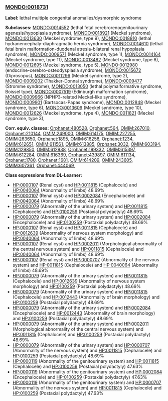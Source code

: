 
### [MONDO:0018731](http://purl.obolibrary.org/obo/MONDO_0018731)
**Label:** lethal multiple congenital anomalies/dysmorphic syndrome

**Subclasses:** [MONDO:0014552](http://purl.obolibrary.org/obo/MONDO_0014552) (lethal fetal cerebrorenogenitourinary agenesis/hypoplasia syndrome), [MONDO:0018921](http://purl.obolibrary.org/obo/MONDO_0018921) (Meckel syndrome), [MONDO:0013630](http://purl.obolibrary.org/obo/MONDO_0013630) (Meckel syndrome, type 9), [MONDO:0018810](http://purl.obolibrary.org/obo/MONDO_0018810) (lethal hydranencephaly-diaphragmatic hernia syndrome), [MONDO:0014610](http://purl.obolibrary.org/obo/MONDO_0014610) (lethal fetal brain malformation-duodenal atresia-bilateral renal hypoplasia syndrome), [MONDO:0009571](http://purl.obolibrary.org/obo/MONDO_0009571) (Meckel syndrome, type 1), [MONDO:0014164](http://purl.obolibrary.org/obo/MONDO_0014164) (Meckel syndrome, type 11), [MONDO:0013482](http://purl.obolibrary.org/obo/MONDO_0013482) (Meckel syndrome, type 8), [MONDO:0012695](http://purl.obolibrary.org/obo/MONDO_0012695) (Meckel syndrome, type 5), [MONDO:0012980](http://purl.obolibrary.org/obo/MONDO_0012980) (endocrine-cerebro-osteodysplasia syndrome), [MONDO:0015672](http://purl.obolibrary.org/obo/MONDO_0015672) (Diprosopus), [MONDO:0011296](http://purl.obolibrary.org/obo/MONDO_0011296) (Meckel syndrome, type 2), [MONDO:0009202](http://purl.obolibrary.org/obo/MONDO_0009202) (Thakker-Donnai syndrome), [MONDO:0009477](http://purl.obolibrary.org/obo/MONDO_0009477) (Stromme syndrome), [MONDO:0013050](http://purl.obolibrary.org/obo/MONDO_0013050) (lethal polymalformative syndrome, Boissel type), [MONDO:0007519](http://purl.obolibrary.org/obo/MONDO_0007519) (Edinburgh malformation syndrome), [MONDO:0009966](http://purl.obolibrary.org/obo/MONDO_0009966) (NPHP3-related Meckel-like syndrome), [MONDO:0009901](http://purl.obolibrary.org/obo/MONDO_0009901) (Bartsocas-Papas syndrome), [MONDO:0012848](http://purl.obolibrary.org/obo/MONDO_0012848) (Meckel syndrome, type 6), [MONDO:0013609](http://purl.obolibrary.org/obo/MONDO_0013609) (Meckel syndrome, type 10), [MONDO:0012626](http://purl.obolibrary.org/obo/MONDO_0012626) (Meckel syndrome, type 4), [MONDO:0011821](http://purl.obolibrary.org/obo/MONDO_0011821) (Meckel syndrome, type 3), 

**Corr. equiv. classes:** [Orphanet:480528](http://www.orpha.net/ORDO/Orphanet_480528), [Orphanet:564](http://www.orpha.net/ORDO/Orphanet_564), [OMIM:267010](http://purl.obolibrary.org/obo/OMIM_267010), [Orphanet:210144](http://www.orpha.net/ORDO/Orphanet_210144), [OMIM:249000](http://purl.obolibrary.org/obo/OMIM_249000), [OMIM:614175](http://purl.obolibrary.org/obo/OMIM_614175), [OMIM:227255](http://purl.obolibrary.org/obo/OMIM_227255), [OMIM:263650](http://purl.obolibrary.org/obo/OMIM_263650), [Orphanet:1895](http://www.orpha.net/ORDO/Orphanet_1895), [OMIM:616258](http://purl.obolibrary.org/obo/OMIM_616258), [Orphanet:1234](http://www.orpha.net/ORDO/Orphanet_1234), [OMIM:612651](http://purl.obolibrary.org/obo/OMIM_612651), [OMIM:611561](http://purl.obolibrary.org/obo/OMIM_611561), [OMIM:613885](http://purl.obolibrary.org/obo/OMIM_613885), [Orphanet:3032](http://www.orpha.net/ORDO/Orphanet_3032), [OMIM:603194](http://purl.obolibrary.org/obo/OMIM_603194), [OMIM:129850](http://purl.obolibrary.org/obo/OMIM_129850), [OMIM:612938](http://purl.obolibrary.org/obo/OMIM_612938), [Orphanet:199332](http://www.orpha.net/ORDO/Orphanet_199332), [OMIM:615397](http://purl.obolibrary.org/obo/OMIM_615397), [OMIM:612284](http://purl.obolibrary.org/obo/OMIM_612284), [OMIM:616369](http://purl.obolibrary.org/obo/OMIM_616369), [Orphanet:439897](http://www.orpha.net/ORDO/Orphanet_439897), [OMIM:611134](http://purl.obolibrary.org/obo/OMIM_611134), [Orphanet:1780](http://www.orpha.net/ORDO/Orphanet_1780), [Orphanet:1681](http://www.orpha.net/ORDO/Orphanet_1681), [OMIM:614209](http://purl.obolibrary.org/obo/OMIM_614209), [OMIM:243605](http://purl.obolibrary.org/obo/OMIM_243605), [OMIM:607361](http://purl.obolibrary.org/obo/OMIM_607361), [Orphanet:444069](http://www.orpha.net/ORDO/Orphanet_444069), 

**Class expressions from DL-Learner:**

- [HP:0000107](http://purl.obolibrary.org/obo/HP_0000107) (Renal cyst) and [HP:0011815](http://purl.obolibrary.org/obo/HP_0011815) (Cephalocele) and [HP:0040064](http://purl.obolibrary.org/obo/HP_0040064) (Abnormality of limbs) 48.69%
- [HP:0000107](http://purl.obolibrary.org/obo/HP_0000107) (Renal cyst) and [HP:0002084](http://purl.obolibrary.org/obo/HP_0002084) (Encephalocele) and [HP:0040064](http://purl.obolibrary.org/obo/HP_0040064) (Abnormality of limbs) 48.69%
- [HP:0000079](http://purl.obolibrary.org/obo/HP_0000079) (Abnormality of the urinary system) and [HP:0011815](http://purl.obolibrary.org/obo/HP_0011815) (Cephalocele) and [HP:0100259](http://purl.obolibrary.org/obo/HP_0100259) (Postaxial polydactyly) 48.69%
- [HP:0000079](http://purl.obolibrary.org/obo/HP_0000079) (Abnormality of the urinary system) and [HP:0002084](http://purl.obolibrary.org/obo/HP_0002084) (Encephalocele) and [HP:0100259](http://purl.obolibrary.org/obo/HP_0100259) (Postaxial polydactyly) 48.69%
- [HP:0000107](http://purl.obolibrary.org/obo/HP_0000107) (Renal cyst) and [HP:0011815](http://purl.obolibrary.org/obo/HP_0011815) (Cephalocele) and [HP:0012639](http://purl.obolibrary.org/obo/HP_0012639) (Abnormality of nervous system morphology) and [HP:0040064](http://purl.obolibrary.org/obo/HP_0040064) (Abnormality of limbs) 48.69%
- [HP:0000107](http://purl.obolibrary.org/obo/HP_0000107) (Renal cyst) and [HP:0002011](http://purl.obolibrary.org/obo/HP_0002011) (Morphological abnormality of the central nervous system) and [HP:0011815](http://purl.obolibrary.org/obo/HP_0011815) (Cephalocele) and [HP:0040064](http://purl.obolibrary.org/obo/HP_0040064) (Abnormality of limbs) 48.69%
- [HP:0000107](http://purl.obolibrary.org/obo/HP_0000107) (Renal cyst) and [HP:0000707](http://purl.obolibrary.org/obo/HP_0000707) (Abnormality of the nervous system) and [HP:0011815](http://purl.obolibrary.org/obo/HP_0011815) (Cephalocele) and [HP:0040064](http://purl.obolibrary.org/obo/HP_0040064) (Abnormality of limbs) 48.69%
- [HP:0000079](http://purl.obolibrary.org/obo/HP_0000079) (Abnormality of the urinary system) and [HP:0011815](http://purl.obolibrary.org/obo/HP_0011815) (Cephalocele) and [HP:0012639](http://purl.obolibrary.org/obo/HP_0012639) (Abnormality of nervous system morphology) and [HP:0100259](http://purl.obolibrary.org/obo/HP_0100259) (Postaxial polydactyly) 48.69%
- [HP:0000079](http://purl.obolibrary.org/obo/HP_0000079) (Abnormality of the urinary system) and [HP:0011815](http://purl.obolibrary.org/obo/HP_0011815) (Cephalocele) and [HP:0012443](http://purl.obolibrary.org/obo/HP_0012443) (Abnormality of brain morphology) and [HP:0100259](http://purl.obolibrary.org/obo/HP_0100259) (Postaxial polydactyly) 48.69%
- [HP:0000079](http://purl.obolibrary.org/obo/HP_0000079) (Abnormality of the urinary system) and [HP:0002084](http://purl.obolibrary.org/obo/HP_0002084) (Encephalocele) and [HP:0012443](http://purl.obolibrary.org/obo/HP_0012443) (Abnormality of brain morphology) and [HP:0100259](http://purl.obolibrary.org/obo/HP_0100259) (Postaxial polydactyly) 48.69%
- [HP:0000079](http://purl.obolibrary.org/obo/HP_0000079) (Abnormality of the urinary system) and [HP:0002011](http://purl.obolibrary.org/obo/HP_0002011) (Morphological abnormality of the central nervous system) and [HP:0011815](http://purl.obolibrary.org/obo/HP_0011815) (Cephalocele) and [HP:0100259](http://purl.obolibrary.org/obo/HP_0100259) (Postaxial polydactyly) 48.69%
- [HP:0000079](http://purl.obolibrary.org/obo/HP_0000079) (Abnormality of the urinary system) and [HP:0000707](http://purl.obolibrary.org/obo/HP_0000707) (Abnormality of the nervous system) and [HP:0011815](http://purl.obolibrary.org/obo/HP_0011815) (Cephalocele) and [HP:0100259](http://purl.obolibrary.org/obo/HP_0100259) (Postaxial polydactyly) 48.69%
- [HP:0000119](http://purl.obolibrary.org/obo/HP_0000119) (Abnormality of the genitourinary system) and [HP:0011815](http://purl.obolibrary.org/obo/HP_0011815) (Cephalocele) and [HP:0100259](http://purl.obolibrary.org/obo/HP_0100259) (Postaxial polydactyly) 47.63%
- [HP:0000119](http://purl.obolibrary.org/obo/HP_0000119) (Abnormality of the genitourinary system) and [HP:0002084](http://purl.obolibrary.org/obo/HP_0002084) (Encephalocele) and [HP:0100259](http://purl.obolibrary.org/obo/HP_0100259) (Postaxial polydactyly) 47.63%
- [HP:0000119](http://purl.obolibrary.org/obo/HP_0000119) (Abnormality of the genitourinary system) and [HP:0000707](http://purl.obolibrary.org/obo/HP_0000707) (Abnormality of the nervous system) and [HP:0011815](http://purl.obolibrary.org/obo/HP_0011815) (Cephalocele) and [HP:0100259](http://purl.obolibrary.org/obo/HP_0100259) (Postaxial polydactyly) 47.63%


